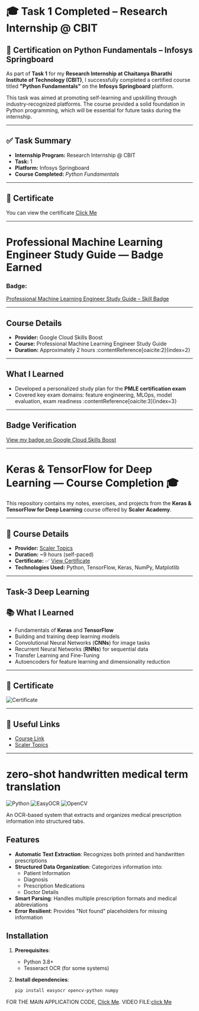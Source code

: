 # 🎓 Task 1 Completed – Research Internship @ CBIT

## 📘 Certification on Python Fundamentals – Infosys Springboard

As part of **Task 1** for my **Research Internship at Chaitanya Bharathi Institute of Technology (CBIT)**, I successfully completed a certified course titled **"Python Fundamentals"** on the **Infosys Springboard** platform.

This task was aimed at promoting self-learning and upskilling through industry-recognized platforms. The course provided a solid foundation in Python programming, which will be essential for future tasks during the internship.

---

## ✅ Task Summary

- **Internship Program:** Research Internship @ CBIT  
- **Task:** 1   
- **Platform:** Infosys Springboard  
- **Course Completed:** *Python Fundamentals*  

---

## 📜 Certificate

You can view the certificate [Click Me](https://github.com/A-J-ANLEE/internship-task-1-CBIT/blob/main/task%201/python%20fundamentals.pdf)

---
# Professional Machine Learning Engineer Study Guide — Badge Earned

###  Badge:  
[Professional Machine Learning Engineer Study Guide – Skill Badge](https://www.cloudskillsboost.google/public_profiles/2e097757-6c49-41fa-a5cb-16474bbdef0e/badges/17994857?qlcampaign=1p-EDUCR-35%3A%3AFIbPZoQJ9iFijezvLTXRqg)

---

##  Course Details
- **Provider:** Google Cloud Skills Boost  
- **Course:** Professional Machine Learning Engineer Study Guide  
- **Duration:** Approximately 2 hours :contentReference[oaicite:2]{index=2}

---

##  What I Learned
- Developed a personalized study plan for the **PMLE certification exam**  
- Covered key exam domains: feature engineering, MLOps, model evaluation, exam readiness :contentReference[oaicite:3]{index=3}

---

##  Badge Verification
[View my badge on Google Cloud Skills Boost](https://www.cloudskillsboost.google/public_profiles/2e097757-6c49-41fa-a5cb-16474bbdef0e/badges/17994857?qlcampaign=1p-EDUCR-35%3A%3AFIbPZoQJ9iFijezvLTXRqg)

---

# Keras & TensorFlow for Deep Learning — Course Completion 🎓

This repository contains my notes, exercises, and projects from the **Keras & TensorFlow for Deep Learning** course offered by **Scaler Academy**.

---

## 📌 Course Details
- **Provider:** [Scaler Topics](https://www.scaler.com/topics/course/keras-tensorflow-for-deep-learning/)
- **Duration:** ~9 hours (self-paced)
- **Certificate:** ✅ [View Certificate](link-to-your-certificate)
- **Technologies Used:** Python, TensorFlow, Keras, NumPy, Matplotlib

---
## Task-3 Deep Learning
## 📚 What I Learned
- Fundamentals of **Keras** and **TensorFlow**
- Building and training deep learning models
- Convolutional Neural Networks (**CNNs**) for image tasks
- Recurrent Neural Networks (**RNNs**) for sequential data
- Transfer Learning and Fine-Tuning
- Autoencoders for feature learning and dimensionality reduction

---

## 📄 Certificate
![Certificate](link-to-certificate-image.png)  

---

## 🔗 Useful Links
- [Course Link](https://www.scaler.com/topics/course/keras-tensorflow-for-deep-learning/)
- [Scaler Topics](https://www.scaler.com/topics/)


---

# zero-shot handwritten medical term translation

![Python](https://img.shields.io/badge/Python-3.8%2B-blue)
![EasyOCR](https://img.shields.io/badge/EasyOCR-1.4.1-green)
![OpenCV](https://img.shields.io/badge/OpenCV-4.5.5-red)

An OCR-based system that extracts and organizes medical prescription information into structured tabs.

## Features

- **Automatic Text Extraction**: Recognizes both printed and handwritten prescriptions
- **Structured Data Organization**: Categorizes information into:
  - Patient Information
  - Diagnosis
  - Prescription Medications
  - Doctor Details
- **Smart Parsing**: Handles multiple prescription formats and medical abbreviations
- **Error Resilient**: Provides "Not found" placeholders for missing information

## Installation

1. **Prerequisites**:
   - Python 3.8+
   - Tesseract OCR (for some systems)

2. **Install dependencies**:
   ```bash
   pip install easyocr opencv-python numpy
   ```
  FOR THE MAIN APPLICATION CODE, [Click Me](https://github.com/A-J-ANLEE/research-internship-cbit/blob/main/main.py).
  VIDEO FILE:[click Me](https://github.com/A-J-ANLEE/research-internship-cbit/blob/main/Untitled%20Project.mp4)









